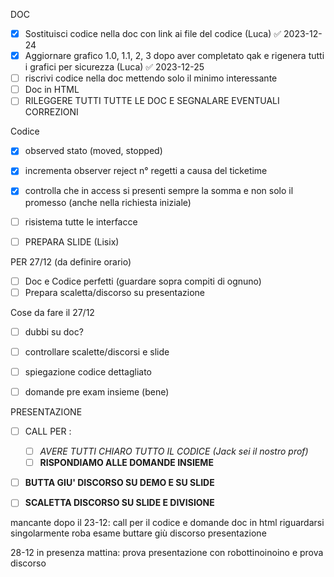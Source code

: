 DOC
- [x] Sostituisci codice nella doc con link ai file del codice (Luca) ✅ 2023-12-24
- [x] Aggiornare grafico 1.0, 1.1, 2, 3 dopo aver completato qak e rigenera tutti i grafici per sicurezza (Luca) ✅ 2023-12-25
- [ ] riscrivi codice nella doc mettendo solo il minimo interessante
- [ ] Doc in HTML
- [ ] RILEGGERE TUTTI TUTTE LE DOC E SEGNALARE EVENTUALI CORREZIONI

Codice
- [x] observed stato (moved, stopped)
- [x] incrementa observer reject n° regetti a causa del ticketime
- [x] controlla che in access si presenti sempre la somma e non solo il promesso (anche nella richiesta iniziale)
- [ ] risistema tutte le interfacce


 - [ ] PREPARA SLIDE (Lisix)

PER 27/12 (da definire orario)
 - [ ] Doc e Codice perfetti (guardare sopra compiti di ognuno)
 - [ ] Prepara scaletta/discorso su presentazione

Cose da fare il 27/12
 - [ ] dubbi su doc?
 - [ ] controllare scalette/discorsi e slide
 - [ ] spiegazione codice dettagliato 
 - [ ] domande pre exam insieme (bene)


PRESENTAZIONE
- [ ] CALL PER : 
	- [ ] *AVERE TUTTI CHIARO TUTTO IL CODICE (Jack sei il nostro prof)*
	- [ ] **RISPONDIAMO ALLE DOMANDE INSIEME**
- [ ] **BUTTA GIU' DISCORSO SU DEMO E SU SLIDE**
- [ ] **SCALETTA DISCORSO SU SLIDE E DIVISIONE**


mancante dopo il 23-12: 
call per il codice e domande
doc in html
riguardarsi singolarmente roba esame
buttare giù discorso presentazione

28-12 in presenza mattina: 
prova presentazione con robottinoinoino
e prova discorso


